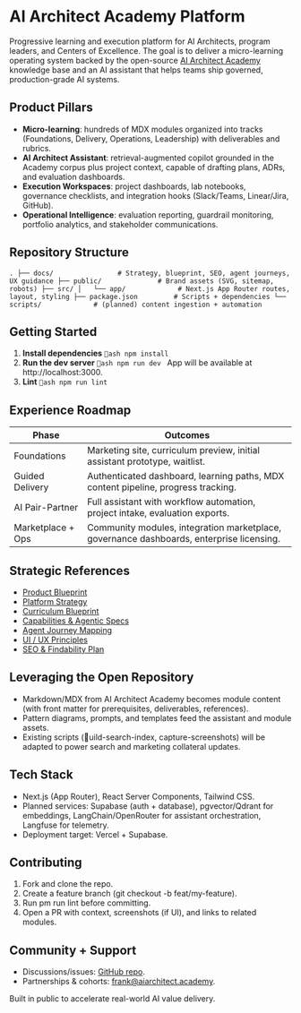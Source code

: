﻿# AI Architect Academy Platform

Progressive learning and execution platform for AI Architects, program leaders, and Centers of Excellence. The goal is to deliver a micro-learning operating system backed by the open-source [AI Architect Academy](https://github.com/AI-Architect-Academy/ai-architect-academy) knowledge base and an AI assistant that helps teams ship governed, production-grade AI systems.

## Product Pillars
- **Micro-learning**: hundreds of MDX modules organized into tracks (Foundations, Delivery, Operations, Leadership) with deliverables and rubrics.
- **AI Architect Assistant**: retrieval-augmented copilot grounded in the Academy corpus plus project context, capable of drafting plans, ADRs, and evaluation dashboards.
- **Execution Workspaces**: project dashboards, lab notebooks, governance checklists, and integration hooks (Slack/Teams, Linear/Jira, GitHub).
- **Operational Intelligence**: evaluation reporting, guardrail monitoring, portfolio analytics, and stakeholder communications.

## Repository Structure
`
.
├── docs/                # Strategy, blueprint, SEO, agent journeys, UX guidance
├── public/              # Brand assets (SVG, sitemap, robots)
├── src/
│   └── app/             # Next.js App Router routes, layout, styling
├── package.json         # Scripts + dependencies
└── scripts/             # (planned) content ingestion + automation
`

## Getting Started
1. **Install dependencies**
   `ash
   npm install
   `
2. **Run the dev server**
   `ash
   npm run dev
   `
   App will be available at http://localhost:3000.
3. **Lint**
   `ash
   npm run lint
   `

## Experience Roadmap
| Phase | Outcomes |
| --- | --- |
| Foundations | Marketing site, curriculum preview, initial assistant prototype, waitlist. |
| Guided Delivery | Authenticated dashboard, learning paths, MDX content pipeline, progress tracking. |
| AI Pair-Partner | Full assistant with workflow automation, project intake, evaluation exports. |
| Marketplace + Ops | Community modules, integration marketplace, governance dashboards, enterprise licensing. |

## Strategic References
- [Product Blueprint](docs/product-blueprint.md)
- [Platform Strategy](docs/strategy.md)
- [Curriculum Blueprint](docs/curriculum-blueprint.md)
- [Capabilities & Agentic Specs](docs/capabilities.md)
- [Agent Journey Mapping](docs/agent-journeys.md)
- [UI / UX Principles](docs/ui-ux-principles.md)
- [SEO & Findability Plan](docs/seo-strategy.md)

## Leveraging the Open Repository
- Markdown/MDX from AI Architect Academy becomes module content (with front matter for prerequisites, deliverables, references).
- Pattern diagrams, prompts, and templates feed the assistant and module assets.
- Existing scripts (uild-search-index, capture-screenshots) will be adapted to power search and marketing collateral updates.

## Tech Stack
- Next.js (App Router), React Server Components, Tailwind CSS.
- Planned services: Supabase (auth + database), pgvector/Qdrant for embeddings, LangChain/OpenRouter for assistant orchestration, Langfuse for telemetry.
- Deployment target: Vercel + Supabase.

## Contributing
1. Fork and clone the repo.
2. Create a feature branch (git checkout -b feat/my-feature).
3. Run 
pm run lint before committing.
4. Open a PR with context, screenshots (if UI), and links to related modules.

## Community + Support
- Discussions/issues: [GitHub repo](https://github.com/frankxai/saas-ai-architect-academy).
- Partnerships & cohorts: [frank@aiarchitect.academy](mailto:frank@aiarchitect.academy).

Built in public to accelerate real-world AI value delivery.